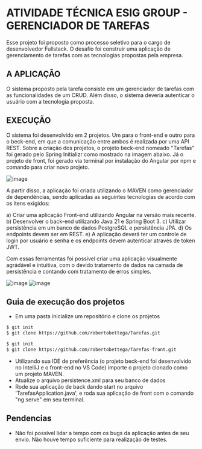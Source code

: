 # ATIVIDADE TÉCNICA ESIG GROUP - GERENCIADOR DE TAREFAS

Esse projeto foi proposto como processo seletivo para o cargo de desenvolvedor Fullstack. O desafio foi construir uma aplicação de gerenciamento de tarefas com as tecnologias propostas pela empresa.

## A APLICAÇÃO
O sistema proposto pela tarefa consiste em um gerenciador de tarefas com as funcionalidades de um CRUD. Além disso, o sistema deveria autenticar o usuário com a tecnologia proposta.

## EXECUÇÃO

O sistema foi desenvolvido em 2 projetos. Um para o front-end e outro para o beck-end, em que a comunicação entre ambos é realizada por uma API REST. Sobre a criação dos projetos, o projeto beck-end nomeado "Tarefas" foi gerado pelo Spring Initializr como mostrado na imagem abaixo. Já o projeto de front, foi gerado via terminal por instalação do Angular por npm e comando para criar novo projeto.

![image](https://github.com/user-attachments/assets/d7c7ddda-b403-4149-b0e0-7410c7bd439c)

A partir disso, a aplicação foi criada utilizando o MAVEN como gerenciador de dependências, sendo aplicadas as seguintes tecnologias de acordo com os itens exigidos:

a) Criar uma aplicação Front-end utilizando Angular na versão mais recente.
b) Desenvolver o back-end utilizando Java 21 e Spring Boot 3.
c) Utilizar persistência em um banco de dados PostgreSQL e persistência JPA.
d) Os endpoints devem ser em REST.
e) A aplicação deverá ter um controle de login por usuário e senha e os
endpoints devem autenticar através de token JWT.

Com essas ferramentas foi possível criar uma aplicação visualmente agrádável e intuitiva, com o devido tratamento de dados na camada de persistência e contando com tratamento de erros simples.

![image](https://github.com/user-attachments/assets/6e818cb4-ce55-4daa-bd5b-d948aae71402)
![image](https://github.com/user-attachments/assets/0979ad1c-e36d-4589-b09e-6a22174eeb43)

## Guia de execução dos projetos
* Em uma pasta inicialize um repositório e clone os projetos
```bash
$ git init
$ git clone https://github.com/robertobettega/Tarefas.git
```
```bash
$ git init
$ git clone https://github.com/robertobettega/Tarefas-front.git
```
* Utilizando sua IDE de preferência (o projeto beck-end foi desenvolvido no IntelliJ e o front-end no VS Code) importe o projeto clonado como um projeto MAVEN.
* Atualize o arquivo persistence.xml para seu banco de dados
* Rode sua aplicação de back dando start no arquivo 'TarefasApplication.java', e roda sua aplicação de front com o comando "ng serve" em seu terminal.


## Pendencias
* Não foi possível lidar a tempo com os bugs da aplicação antes de seu envio. Não houve tempo suficiente para realização de testes.

  
  
